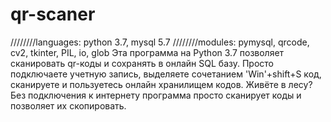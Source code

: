 # qr-scaner
////////languages: python 3.7, mysql 5.7
////////modules: pymysql, qrcode, cv2, tkinter, PIL, io, glob
Эта программа на Python 3.7 позволяет сканировать qr-коды и сохранять в онлайн SQL базу. Просто подключаете учетную запись, выделяете сочетанием 'Win'+shift+S код, сканируете и пользуетесь онлайн хранилищем кодов. Живёте в лесу? Без подключения к интернету программа просто сканирует коды и позволяет их скопировать.
